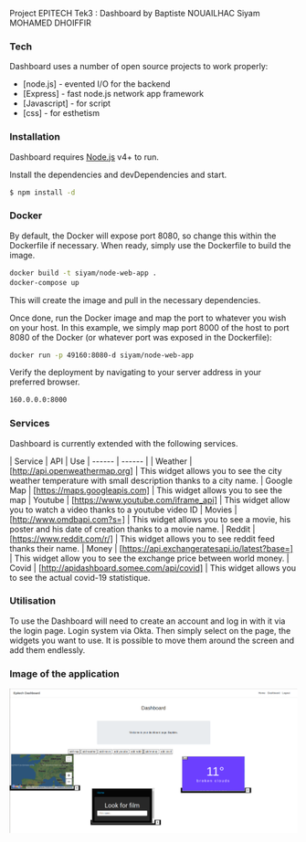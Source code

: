 Project EPITECH Tek3 : Dashboard by
Baptiste NOUAILHAC
Siyam MOHAMED DHOIFFIR

### Tech

Dashboard uses a number of open source projects to work properly:

* [node.js] - evented I/O for the backend
* [Express] - fast node.js network app framework
* [Javascript] - for script
* [css] - for esthetism

### Installation

Dashboard requires [Node.js](https://nodejs.org/) v4+ to run.

Install the dependencies and devDependencies and start.

```sh
$ npm install -d
```

### Docker

By default, the Docker will expose port 8080, so change this within the Dockerfile if necessary. When ready, simply use the Dockerfile to build the image.

```sh
docker build -t siyam/node-web-app .
docker-compose up
```
This will create the image and pull in the necessary dependencies.

Once done, run the Docker image and map the port to whatever you wish on your host. In this example, we simply map port 8000 of the host to port 8080 of the Docker (or whatever port was exposed in the Dockerfile):

```sh
docker run -p 49160:8080-d siyam/node-web-app
```

Verify the deployment by navigating to your server address in your preferred browser.

```sh
160.0.0.0:8000
```

### Services

Dashboard is currently extended with the following services.

| Service | API | Use
| ------ | ------ |
| Weather | [http://api.openweathermap.org] | This widget allows you to see the city weather temperature with small description thanks to a city name.
| Google Map | [https://maps.googleapis.com] | This widget allows you to see the map
| Youtube | [https://www.youtube.com/iframe_api] | This widget allow you to watch a video thanks to a youtube video ID
| Movies | [http://www.omdbapi.com?s=] | This widget allows you to see a movie, his poster and his date of creation thanks to a movie name.
| Reddit | [https://www.reddit.com/r/] | This widget allows you to see reddit feed thanks their name.
| Money | [https://api.exchangeratesapi.io/latest?base=] | This widget allow you to see the exchange price between world money.
| Covid | [http://apidashboard.somee.com/api/covid] | This widget allows you to see the actual covid-19 statistique.

### Utilisation

To use the Dashboard will need to create an account and log in with it via the login page.
Login system via Okta.
Then simply select on the page, the widgets you want to use.
It is possible to move them around the screen and add them endlessly.

### Image of the application

![in Dashboard](https://github.com/BNouailhac/Dashboard_Epitech/blob/master/Image_Git/cap.png)
